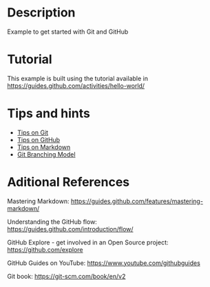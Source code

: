 # Description
Example to get started with Git and GitHub

# Tutorial
This example is built using the tutorial available in
https://guides.github.com/activities/hello-world/

# Tips and hints

* [Tips on Git](https://github.com/giovanipollachini/git-github-tips/blob/master/git-tips)
* [Tips on GitHub](https://github.com/giovanipollachini/git-github-tips/tree/master/github-tips)
* [Tips on Markdown](https://github.com/giovanipollachini/git-github-tips/tree/master/markdown-tips)
* [Git Branching Model](https://github.com/giovanipollachini/git-github-tips/tree/master/git-branching-model)

# Aditional References
Mastering Markdown: 
https://guides.github.com/features/mastering-markdown/


Understanding the GitHub flow: 
https://guides.github.com/introduction/flow/


GitHub Explore - get involved in an Open Source project: 
https://github.com/explore


GitHub Guides on YouTube:
https://www.youtube.com/githubguides


Git book:
https://git-scm.com/book/en/v2

